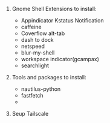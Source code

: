 1. Gnome Shell Extensions to install:
	- Appindicator Kstatus Notification
	- caffeine
	- Coverflow alt-tab
	- dash to dock
	- netspeed
	- blur-my-shell
	- workspace indicator(gcampax)
	- searchlight

2. Tools and packages to install:
	- nautilus-python
	- fastfetch
	- 

3. Seup Tailscale
